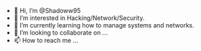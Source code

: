 - 👋 Hi, I’m @Shadoww95
- 👀 I’m interested in Hacking/Network/Security.
- 🌱 I’m currently learning how to manage systems and networks.
- 💞️ I’m looking to collaborate on ...
- 📫 How to reach me ...

<!---
Shadoww95/Shadoww95 is a ✨ special ✨ repository because its `README.md` (this file) appears on your GitHub profile.
You can click the Preview link to take a look at your changes.
--->
